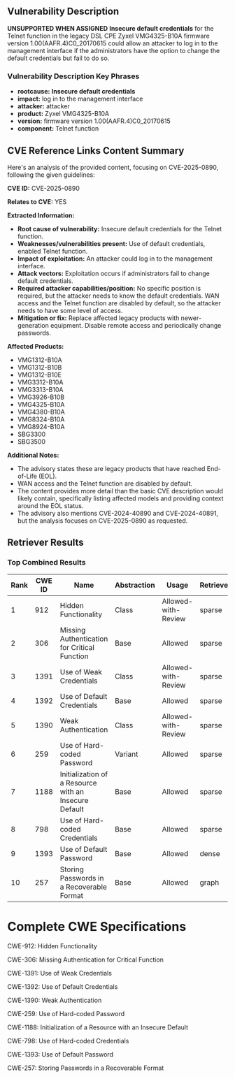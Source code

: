 ## Vulnerability Description
**UNSUPPORTED WHEN ASSIGNED** **Insecure default credentials** for the Telnet function in the legacy DSL CPE Zyxel VMG4325-B10A firmware version 1.00(AAFR.4)C0_20170615 could allow an attacker to log in to the management interface if the administrators have the option to change the default credentials but fail to do so.

### Vulnerability Description Key Phrases
- **rootcause:** **Insecure default credentials**
- **impact:** log in to the management interface
- **attacker:** attacker
- **product:** Zyxel VMG4325-B10A
- **version:** firmware version 1.00(AAFR.4)C0_20170615
- **component:** Telnet function

## CVE Reference Links Content Summary
Here's an analysis of the provided content, focusing on CVE-2025-0890, following the given guidelines:

**CVE ID:** CVE-2025-0890

**Relates to CVE:** YES

**Extracted Information:**

*   **Root cause of vulnerability:** Insecure default credentials for the Telnet function.
*   **Weaknesses/vulnerabilities present:** Use of default credentials, enabled Telnet function.
*   **Impact of exploitation:** An attacker could log in to the management interface.
*   **Attack vectors:** Exploitation occurs if administrators fail to change default credentials.
*   **Required attacker capabilities/position:** No specific position is required, but the attacker needs to know the default credentials. WAN access and the Telnet function are disabled by default, so the attacker needs to have some level of access.
*   **Mitigation or fix:** Replace affected legacy products with newer-generation equipment. Disable remote access and periodically change passwords.

**Affected Products:**

*   VMG1312-B10A
*   VMG1312-B10B
*   VMG1312-B10E
*   VMG3312-B10A
*   VMG3313-B10A
*   VMG3926-B10B
*   VMG4325-B10A
*   VMG4380-B10A
*   VMG8324-B10A
*   VMG8924-B10A
*   SBG3300
*   SBG3500

**Additional Notes:**

*   The advisory states these are legacy products that have reached End-of-Life (EOL).
*   WAN access and the Telnet function are disabled by default.
*   The content provides more detail than the basic CVE description would likely contain, specifically listing affected models and providing context around the EOL status.
*   The advisory also mentions CVE-2024-40890 and CVE-2024-40891, but the analysis focuses on CVE-2025-0890 as requested.

## Retriever Results

### Top Combined Results

| Rank | CWE ID | Name | Abstraction | Usage  | Retrievers | Individual Scores |
|------|--------|------|-------------|-------|------------|-------------------|
| 1 | 912 | Hidden Functionality | Class | Allowed-with-Review | sparse | 0.317 |
| 2 | 306 | Missing Authentication for Critical Function | Base | Allowed | sparse | 0.313 |
| 3 | 1391 | Use of Weak Credentials | Class | Allowed-with-Review | sparse | 0.312 |
| 4 | 1392 | Use of Default Credentials | Base | Allowed | sparse | 0.310 |
| 5 | 1390 | Weak Authentication | Class | Allowed-with-Review | sparse | 0.308 |
| 6 | 259 | Use of Hard-coded Password | Variant | Allowed | sparse | 0.304 |
| 7 | 1188 | Initialization of a Resource with an Insecure Default | Base | Allowed | sparse | 0.304 |
| 8 | 798 | Use of Hard-coded Credentials | Base | Allowed | sparse | 0.300 |
| 9 | 1393 | Use of Default Password | Base | Allowed | dense | 0.619 |
| 10 | 257 | Storing Passwords in a Recoverable Format | Base | Allowed | graph | 0.002 |



# Complete CWE Specifications

CWE-912: Hidden Functionality

CWE-306: Missing Authentication for Critical Function

CWE-1391: Use of Weak Credentials

CWE-1392: Use of Default Credentials

CWE-1390: Weak Authentication

CWE-259: Use of Hard-coded Password

CWE-1188: Initialization of a Resource with an Insecure Default

CWE-798: Use of Hard-coded Credentials

CWE-1393: Use of Default Password

CWE-257: Storing Passwords in a Recoverable Format